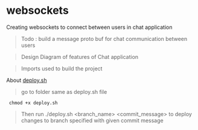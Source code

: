 # websockets
Creating websockets to connect between users in chat application

 > Todo : build a message proto buf for chat communication between users
 
 > Design Diagram of features of Chat application
 
 > Imports used to build the project

 About [deploy.sh](./deploy.sh)
 > go to folder same as deploy.sh file
 
 ```shell
  chmod +x deploy.sh
 ```
 > Then run ./deploy.sh <branch_name> <commit_message> to deploy changes to branch specified with given commit message
 